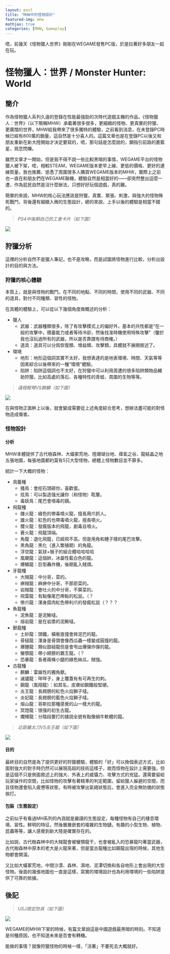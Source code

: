 ```yaml
---
layout: post
title: "MHW中的怪物設計"
featured-img: mhw
mathjax: true
categories: [MHW, Gameplay]
---
```


唔，前幾天《怪物獵人世界》剛剛在WEGAME發售PC版，於是拉著好多朋友一起在玩。

<!--more-->

# 怪物獵人：世界 / Monster Hunter: World


## 簡介

作為怪物獵人系列久違的登錄在性能最強勁的次時代遊戲主機的作品，《怪物獵人：世界》（以下簡稱MHW）承載著很多很多，更細緻的怪物、更真實的狩獵、更廣闊的世界，MHW給我帶來了很多獨特的體驗，之前看到消息，在未登錄PC時候已經有800萬的銷量，這自然是十分喜人的。這篇文章也是在登錄PC以後又和朋友重新在新大陸開始才決定要寫的，唔，那句話是怎麼說的，願指引前路的蒼藍星，爲您閃爍。

雖然文章才一開始，但是我不得不說一些比較黑暗的事情，WEGAME平台的怪物獵人被下架，唔，相較STEAM，WEGAME版本更早上線、更低的價格、更好的連線質量，我也推薦、慫恿了周圍很多人購買WEGAME版本的MHW，實際上之前也一直在和朋友們在WEGAME聯機，體驗自然是相當好的——卻突然整出這麼一遭，作為屁民自然是沒什麼辦法，只想好好玩個遊戲，真的難。

簡單的來說，MHW的核心玩法應該是狩獵，真實、緊張、刺激，與強大的怪物殊死戰鬥，背後還有細緻入微的生態設計，總的來說，上手以後的體驗是相當不錯的。


> *PS4中後期自己的工會卡片（如下圖）*

![]({{site.img_url}}/gameplay/mhw/player_info.jpg)


## 狩獵分析

這裡的分析自然不是獵人筆記，也不是攻略，而是試圖將怪物進行比較，分析出設計的目的與方法。


### 狩獵的核心體驗

本質上，就是與怪物的戰鬥。在不同的地點、不同的時間，使用不同的武器、不同的道具，對付不同種類、習性的怪物。

在具體的體驗上，可以從以下幾個角度做概述的分析：

+ 獵人
  + 武器：武器種類很多，除了有攻擊模式上的偏好外，基本的共性都是“在一般的攻擊中，積蓄能力或者等待冷卻，然後找准時機使用特殊攻擊”（鑒於我也沒玩過所有的武器，所以是否靠譜有待商榷。）
  + 道具：道具可以分爲恢復類、增益類、攻擊類，具體就不展開敘述了。
+ 環境
  + 地形：地形這個詞其實不太好，我想表達的是地表環境、時間、天氣等等因素綜合以後帶來的一種“環境”體驗。
  + 陷阱：陷阱這個詞也不太好，在狩獵中可以利用周遭的很多陷阱類物品輔助狩獵，比如高處的落石、各種特性的青蛙、周圍的生物等等。

> *遠程輕弩VS麒麟（如下圖）*

![]({{site.img_url}}/gameplay/mhw/weapon1.jpg)

在與怪物正面幹上以後，就會變成需要從上述角度綜合思考，想辦法盡可能的對怪物造成傷害。


### 怪物設計


#### 分析

MHW本體提供了古代樹森林、大蟻冢荒地、陸珊瑚台地、瘴氣之谷、龍結晶之地五張地圖，每張地圖都約莫有5只大型怪物，總體上怪物數目並不算多。

統計一下大概的怪物：

+ 鳥籠種
  + 搔鳥：會挖石頭砸你，喜歡蛋。
  + 炫鳥：可以製造强光讓你（和怪物）眩暈。
  + 毒妖鳥：尾巴會噴毒的鷄。
+ 飛龍種
  + 雌火龍：綠色的帶毒噴火龍，擅長用爪抓人。
  + 雄火龍：紅色的也帶毒噴火龍，擅長噴火。
  + 櫻火龍：發瘋版本的飛龍，劇毒且噴火。
  + 蒼火龍：飛龍頂端。
  + 角龍：退化飛龍，已經飛不高，但是用角和錘子樣的尾巴攻擊。
  + 黑角龍：黑化（進入繁殖期）的角龍。
  + 浮空龍：氣球+猴子的組合體哈哈哈哈
  + 風飃龍：這個帥，冰屬性藍白色的龍。
  + 爆鱗龍：巨型轟炸機，後期亂入賊煩。
+ 牙龍種
  + 大賊龍：中分哥，菜的。
  + 痹賊龍：麻痹中分哥，不那麽菜的。
  + 岩賊龍：會吐火的中分哥，不算菜的。
  + 飛雷龍：有點像尾巴帶點的松鼠。（？
  + 慘爪龍：渾身腐肉紅色帶利爪的發瘋松鼠（？？？
+ 魚龍種
  + 泥魚龍：是泥鰍噠。
  + 熔岩龍：是在岩漿的泥鰍噠。
+ 獸龍種
  + 土砂龍：頭鐵，橫衝直撞會摔泥巴的龍。
  + 骨槌龍：渾身是骨頭會像西瓜蟲一樣變成圓撞的龍。
  + 爆錘龍：類似鼓槌龍但是會甩出爆彈炸彈的龍。
  + 蠻顎龍：帶小翅膀的霸王龍。（？
  + 恐暴龍：長者兩條小腿的綠色絲瓜，賊強。
+ 古龍種
  + 麒麟：雷屬性的獨角獸。
  + 滅燼龍：咩咩子，身上覆蓋有有可再生的刺。
  + 鋼龍（風翔龍）：如其名，皮膚如鋼鐵般堅硬。
  + 炎王龍：長翅膀的紅色火焰獅子噠。
  + 炎妃龍：長翅膀的藍色火焰獅子噠。
  + 熔山龍：哥斯拉那種感覺的山一樣大的龍。
  + 冥燈龍：很强的初生古龍。
  + 爛輝龍：分階段要打的據説全貌有點像蝸牛軟體的龍。

> *近距離太刀VS炎王龍（如下圖）*

![]({{site.img_url}}/gameplay/mhw/weapon2.jpg)


#### 目的

最終目的自然是為了提供更好的狩獵體驗，體驗的「好」可以換個表述方式，比如面對強大的對手時仍然可以展現高超的技術這樣子，故而怪物在設計上需要強，但是這個不只是側面敘述上的強大、外表上的威懾力、攻擊方式的兇猛。還需要留給玩家操作的空間，比如怪物的攻擊有著精準的判定範圍，留給獵人躲避的空間，而且怪物還會陷入疲憊等狀態，有時被攻擊出氣絕狀態后，會進入完全無防備的狀態挨打。


#### 包裝（生態設定）

之前似乎有看過MH系列的內涵就是嚴謹的生態設定，每種怪物有自己的棲息環境、習性。鮮明的特征，然後層層嵌套的複雜的生物鏈。有趣的小型生物、植物、昆蟲等等，讓人感覺到新大陸是確實存在的。

比如說，古代樹森林中的大賊龍會被蠻顎龍干，也會被亂入的恐暴龍叼著當武器，古代樹森林中原本的老大是火龍來著，但是當古龍種比如鋼龍出現的時候，其他生物都會開溜。

又比如大蟻冢荒地，中間沙漠、森林、濕地、泥潭切換和各自地形上會出現的大型怪物。後面的幾張地圖也一直是這樣，寫實的環境設計也為利用環境的一些陷阱提供了可靠的依據。


## 後記

> *USJ限定防具（如下圖）*

![]({{site.img_url}}/gameplay/mhw/USJ.jpg)

WEGAME的MHW下架的時候，有篇文章說這是中國遊戲最黑暗的時刻。不知道是何種原因，也不知道未來是否會有轉機。

能做的事情？就像狩獵怪物的時候一樣，「活著」不要死去大概就好。
